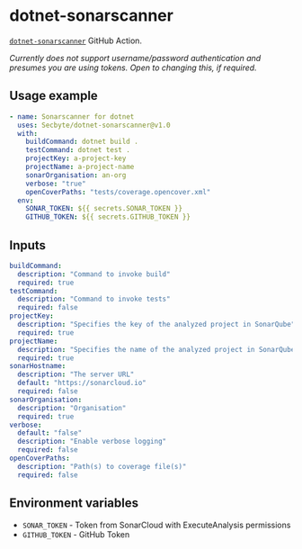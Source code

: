 # dotnet-sonarscanner

[`dotnet-sonarscanner`](https://docs.sonarqube.org/latest/analysis/scan/sonarscanner-for-msbuild/) GitHub Action.

_Currently does not support username/password authentication and presumes you are using tokens. Open to changing this, if required._

## Usage example

```yaml
- name: Sonarscanner for dotnet
  uses: Secbyte/dotnet-sonarscanner@v1.0
  with:
    buildCommand: dotnet build .
    testCommand: dotnet test .
    projectKey: a-project-key
    projectName: a-project-name
    sonarOrganisation: an-org
    verbose: "true"
    openCoverPaths: "tests/coverage.opencover.xml"
  env:
    SONAR_TOKEN: ${{ secrets.SONAR_TOKEN }}
    GITHUB_TOKEN: ${{ secrets.GITHUB_TOKEN }}
```

## Inputs

```yaml
buildCommand:
  description: "Command to invoke build"
  required: true
testCommand:
  description: "Command to invoke tests"
  required: false
projectKey:
  description: "Specifies the key of the analyzed project in SonarQube"
  required: true
projectName:
  description: "Specifies the name of the analyzed project in SonarQube"
  required: true
sonarHostname:
  description: "The server URL"
  default: "https://sonarcloud.io"
  required: false
sonarOrganisation:
  description: "Organisation"
  required: true
verbose:
  default: "false"
  description: "Enable verbose logging"
  required: false
openCoverPaths:
  description: "Path(s) to coverage file(s)"
  required: false
```

## Environment variables

* `SONAR_TOKEN` - Token from SonarCloud with ExecuteAnalysis permissions
* `GITHUB_TOKEN` - GitHub Token

